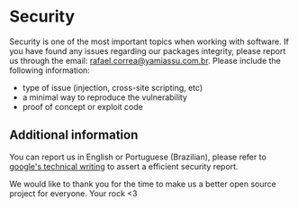 # Security

Security is one of the most important topics when working with software. If you have found any issues regarding our packages integrity, please report us through the email: [rafael.correa@yamiassu.com.br](mailto:rafael.correa@yamiassu.com.br). Please include the following information:

- type of issue (injection, cross-site scripting, etc)
- a minimal way to reproduce the vulnerability
- proof of concept or exploit code

## Additional information

You can report us in English or Portuguese (Brazilian), please refer to [google's technical writing](https://developers.google.com/tech-writing) to assert a efficient security report.

We would like to thank you for the time to make us a better open source project for everyone. Your rock <3